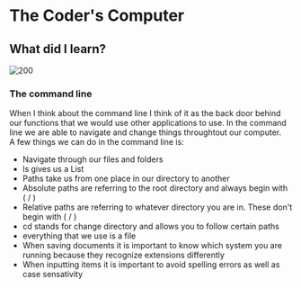 # The Coder's Computer

## What did I learn? 
![200](https://user-images.githubusercontent.com/104862689/167276868-6c4186a3-3519-48e6-ae5a-dd16c51ce3a1.gif)

### The command line

When I think about the command line I think of it as the back door behind our functions that we would use
other applications to use.  In the command line we are able to navigate and change things throughtout our computer.  
A few things we can do in the command line is:

* Navigate through our files and folders
* ls gives us a List 
* Paths take us from one place in our directory to another
* Absolute paths are referring to the root directory and always begin with ( / )
* Relative paths are referring to whatever directory you are in. These don't begin with ( / )
* cd stands for change directory and allows you to follow certain paths
* everything that we use is a file
* When saving documents it is important to know which system you are running because they recognize extensions differently
* When inputting items it is important to avoid spelling errors as well as case sensativity

